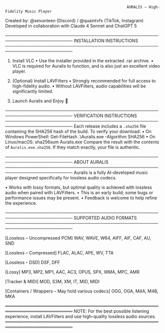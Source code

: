 
                                                           AURALIS – High-Fidelity Music Player             


Created by:
  @sevunteen (Discord) / @quaintvfx (TikTok, Instagram)
  Developed in collaboration with Claude 4 Sonnet and ChatGPT 5

────────────────────────────────────────────────────────────────────────
 INSTALLATION INSTRUCTIONS
────────────────────────────────────────────────────────────────────────
 1. Install VLC
    • Use the installer provided in the extracted .rar archive.
    • VLC is required for Auralis to function, and is also just an excellent video player.

 2. (Optional) Install LAVFilters
    • Strongly recommended for full access to high-fidelity audio.
    • Without LAVFilters, audio capabilities will be significantly
      limited.

 3. Launch Auralis and Enjoy 🎵

────────────────────────────────────────────────────────────────────────
 VERIFICATION INSTRUCTIONS
────────────────────────────────────────────────────────────────────────
 Each release includes a `.sha256` file containing the SHA256 hash of the build.
 To verify your download:
   • On Windows PowerShell:  Get-FileHash .\Auralis.exe -Algorithm SHA256
   • On Linux/macOS:         sha256sum Auralis.exe
 Compare the result with the contents of `Auralis.exe.sha256`. If they match exactly, your file is authentic.

────────────────────────────────────────────────────────────────────────
 ABOUT AURALIS
────────────────────────────────────────────────────────────────────────
 Auralis is a fully AI-developed music player designed specifically
 for lossless audio codecs.

 • Works with lossy formats, but optimal quality is achieved with
   lossless audio when paired with LAVFilters.
 • This is an early build; some bugs or performance issues may be
   present.
 • Feedback is welcome to help refine the experience.

────────────────────────────────────────────────────────────────────────
 SUPPORTED AUDIO FORMATS
────────────────────────────────────────────────────────────────────────

 [Lossless – Uncompressed PCM]
   WAV, WAVE, W64, AIFF, AIF, CAF, AU, SND

 [Lossless – Compressed]
   FLAC, ALAC, APE, WV, TTA

 [Lossless – DSD]
   DSF, DFF

 [Lossy]
   MP3, MP2, MP1, AAC, AC3, OPUS, SPX, WMA, MPC, AMR

 [Tracker & MIDI]
   MOD, S3M, XM, IT, MID, MIDI

 [Containers / Wrappers – May hold various codecs]
   OGG, OGA, M4A, M4B, MKA

════════════════════════════════════════════════════════════════════════
 NOTE: For the best possible listening experience, install LAVFilters
       and use high-quality lossless audio sources.
════════════════════════════════════════════════════════════════════════
